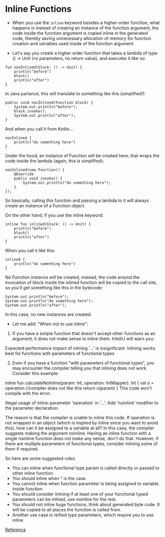 # Inline Functions

- When you use the `inline` keyword besides a higher-order function, what happens is instead of creating an instance of the function argument, the code inside the function argument is copied inline in the generated code, thereby saving unnecessary allocation of memory for function creation and variables used inside of the function argument.

- Let's say you create a higher order function that takes a lambda of type () -> Unit (no parameters, no return value), and executes it like so:
```
fun nonInlined(block: () -> Unit) {
    println("before")
    block()
    println("after")
}
```
In Java parlance, this will translate to something like this (simplified!):
```
public void nonInlined(Function block) {
    System.out.println("before");
    block.invoke();
    System.out.println("after");
}
```
And when you call it from Kotlin...
```
nonInlined {
    println("do something here")
}
```
Under the hood, an instance of Function will be created here, that wraps the code inside the lambda (again, this is simplified):
```
nonInlined(new Function() {
    @Override
    public void invoke() {
        System.out.println("do something here");
    }
});
```
So basically, calling this function and passing a lambda to it will always create an instance of a Function object.

On the other hand, if you use the inline keyword:
```
inline fun inlined(block: () -> Unit) {
    println("before")
    block()
    println("after")
}
```
When you call it like this:
```
inlined {
    println("do something here")
}
```
No Function instance will be created, instead, the code around the invocation of block inside the inlined function will be copied to the call site, so you'll get something like this in the bytecode:
```
System.out.println("before");
System.out.println("do something here");
System.out.println("after");
```
In this case, no new instances are created.

- Let me add: "When not to use inline":

1) If you have a simple function that doesn't accept other functions as an argument, it does not make sense to inline them. IntelliJ will warn you:

Expected performance impact of inlining '...' is insignificant. Inlining works best for functions with parameters of functional types

2) Even if you have a function "with parameters of functional types", you may encounter the compiler telling you that inlining does not work. Consider this example:

inline fun calculateNoInline(param: Int, operation: IntMapper): Int {
    val o = operation //compiler does not like this
    return o(param)
}
This code won't compile with the error:

Illegal usage of inline-parameter 'operation' in '...'. Add 'noinline' modifier to the parameter declaration.

The reason is that the compiler is unable to inline this code. If operation is not wrapped in an object (which is implied by inline since you want to avoid this), how can it be assigned to a variable at all? In this case, the compiler suggests making the argument noinline. Having an inline function with a single noinline function does not make any sense, don't do that. However, if there are multiple parameters of functional types, consider inlining some of them if required.

So here are some suggested rules:

* You can inline when functional type param is called directly or passed to other inline function
* You should inline when ^ is the case.
* You cannot inline when function parameter is being assigned to variable inside function
* You should consider inlining if at least one of your functional typed parameters can be inlined, use noinline for the rest.
* You should not inline huge functions, think about generated byte code. It will be copied to all places the function is called from.
* Another use case is reified type parameters, which require you to use inline

[Reference](https://stackoverflow.com/q/44471284/4291698)
